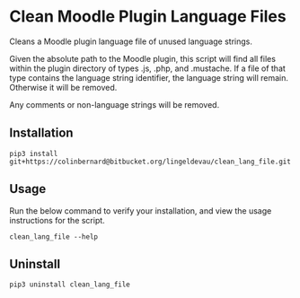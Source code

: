 # Clean Moodle Plugin Language Files  
Cleans a Moodle plugin language file of unused language strings.  

Given the absolute path to the Moodle plugin, this script will find all files within the plugin directory
of types .js, .php, and .mustache. If a file of that type contains the language string identifier, the 
language string will remain. Otherwise it will be removed.  

Any comments or non-language strings will be removed.  

## Installation  
```
pip3 install git+https://colinbernard@bitbucket.org/lingeldevau/clean_lang_file.git
```

## Usage  
Run the below command to verify your installation, and view the usage instructions for the script.  
```
clean_lang_file --help
```

## Uninstall
```
pip3 uninstall clean_lang_file
```